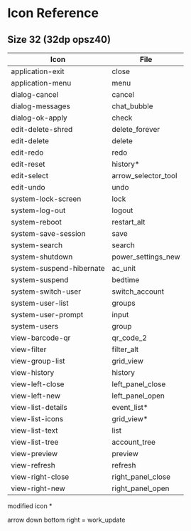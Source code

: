 # Icon Reference

## Size 32 (32dp opsz40)

| Icon                     | File                |
| ------------------------ | ------------------- |
| application-exit         | close               |
| application-menu         | menu                |
| dialog-cancel            | cancel              |
| dialog-messages          | chat_bubble         |
| dialog-ok-apply          | check               |
| edit-delete-shred        | delete_forever      |
| edit-delete              | delete              |
| edit-redo                | redo                |
| edit-reset               | history*            |
| edit-select              | arrow_selector_tool |
| edit-undo                | undo                |
| system-lock-screen       | lock                |
| system-log-out           | logout              |
| system-reboot            | restart_alt         |
| system-save-session      | save                |
| system-search            | search              |
| system-shutdown          | power_settings_new  |
| system-suspend-hibernate | ac_unit             |
| system-suspend           | bedtime             |
| system-switch-user       | switch_account      |
| system-user-list         | groups              |
| system-user-prompt       | input               |
| system-users             | group               |
| view-barcode-qr          | qr_code_2           |
| view-filter              | filter_alt          |
| view-group-list          | grid_view           |
| view-history             | history             |
| view-left-close          | left_panel_close    |
| view-left-new            | left_panel_open     |
| view-list-details        | event_list*         |
| view-list-icons          | grid_view*          |
| view-list-text           | list                |
| view-list-tree           | account_tree        |
| view-preview             | preview             |
| view-refresh             | refresh             |
| view-right-close         | right_panel_close   |
| view-right-new           | right_panel_open    |

modified icon *

arrow down bottom right = work_update
